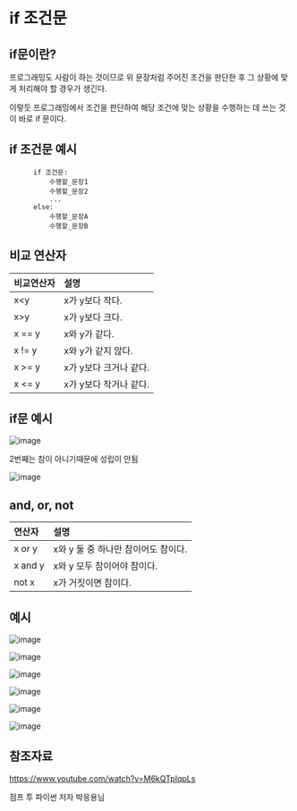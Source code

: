 if 조건문
===

if문이란?
---

 프로그래밍도 사람이 하는 것이므로 위 문장처럼 주어진 조건을 판단한 후 그 상황에 맞게 처리해야 할 경우가 생긴다. 
 
 이렇듯 프로그래밍에서 조건을 판단하여 해당 조건에 맞는 상황을 수행하는 데 쓰는 것이 바로 if 문이다.

if 조건문 예시
---

          if 조건문:
              수행할_문장1
              수행할_문장2
              ...
          else:
              수행할_문장A
              수행할_문장B



비교 연산자
---


|비교연산자|설명|
|:---|:---|
|x<y|x가 y보다 작다.|
|x>y|x가 y보다 크다.|
|x == y|x와 y가 같다.|
|x != y|x와 y가 같지 않다.|
|x >= y|x가 y보다 크거나 같다.|
|x <= y|x가 y보다 작거나 같다.|

if문 예시
--

![image](https://github.com/user-attachments/assets/9790e956-702c-47b3-b1cd-a0bc417c7911)

2번째는 참이 아니기때문에 성립이 안됨

![image](https://github.com/user-attachments/assets/f8347d01-bac2-41e1-aa79-05f57c6bc705)

and, or, not
---

|연산자|설명|
|:---|:---|
|x or y|x와 y 둘 중 하나만 참이어도 참이다.|
|x and y|x와 y 모두 참이어야 참이다.|
|not x|x가 거짓이면 참이다.|

예시
--

![image](https://github.com/user-attachments/assets/74a66b29-40ff-4b1e-bdb8-23c34dcf05be)

![image](https://github.com/user-attachments/assets/84c2de1b-e98b-4a94-989c-c870eff7c6f9)

![image](https://github.com/user-attachments/assets/400aa8bb-dc93-4ff2-8da7-4f325c098643)

![image](https://github.com/user-attachments/assets/a21b532d-6a83-4107-8d2e-c0acf0f46405)

![image](https://github.com/user-attachments/assets/a2487a84-7240-431f-b6a8-0abbdc556231)

![image](https://github.com/user-attachments/assets/c740c203-fa66-4c83-b7bb-bacadea2c615)



참조자료
----


https://www.youtube.com/watch?v=M6kQTpIqpLs

점프 투 파이썬 저자 박응용님
